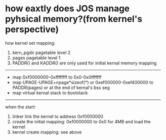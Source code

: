 # how eaxtly does JOS manage pyhsical memory?(from kernel's perspective)

how kernel set mapping:
1. kern\_pgdir pagetable level 2
2. pages pagetable level 1
3. PADDR() and KADDR() are only used for initial kernal memory mapping

---

* map 0xf0000000-0xffffffff to 0x0-0x0fffffff
* map UPAGE-UPAGE+npage\*sizeof\(\*\) or 0xef000000-0xef400000 to PADDR(pages) or at the end of kernal's bss seg
* map virtual kernal stack to bootstack

---


when the start:
1. linker link the kernel to address 0xf0000000
2. create the initial mapping: 0xf0000000 to 0x0 for 4MB and load the kernel
3. kernel create mapping: see above
